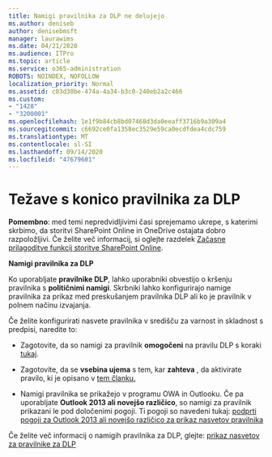 ```yaml
---
title: Namigi pravilnika za DLP ne delujejo
ms.author: deniseb
author: denisebmsft
manager: laurawims
ms.date: 04/21/2020
ms.audience: ITPro
ms.topic: article
ms.service: o365-administration
ROBOTS: NOINDEX, NOFOLLOW
localization_priority: Normal
ms.assetid: c03d30be-474a-4a34-b3c0-240eb2a2c466
ms.custom:
- "1428"
- "3200001"
ms.openlocfilehash: 1e1f9b84cb8bd07468d3da0eeaff3716b9a309a4
ms.sourcegitcommit: c6692ce0fa1358ec3529e59ca0ecdfdea4cdc759
ms.translationtype: MT
ms.contentlocale: sl-SI
ms.lasthandoff: 09/14/2020
ms.locfileid: "47679601"
---
```

# <a name="dlp-policy-tip-issues"></a>Težave s konico pravilnika za DLP

**Pomembno**: med temi nepredvidljivimi časi sprejemamo ukrepe, s katerimi skrbimo, da storitvi SharePoint Online in OneDrive ostajata dobro razpoložljivi. Če želite več informacij, si oglejte razdelek [Začasne prilagoditve funkcij storitve SharePoint Online](https://aka.ms/ODSPAdjustments).

**Namigi pravilnika za DLP**

Ko uporabljate **pravilnike DLP**, lahko uporabniki obvestijo o kršenju pravilnika s **političnimi namigi**. Skrbniki lahko konfigurirajo namige pravilnika za prikaz med preskušanjem pravilnika DLP ali ko je pravilnik v polnem načinu izvajanja.
  
Če želite konfigurirati nasvete pravilnika v središču za varnost in skladnost s predpisi, naredite to:
  
- Zagotovite, da so namigi za pravilnik **omogočeni** na pravilu DLP s koraki [tukaj](https://docs.microsoft.com/microsoft-365/compliance/use-notifications-and-policy-tips).

- Zagotovite, da se **vsebina ujema** s tem, kar **zahteva** , da aktivirate pravilo, ki je opisano v [tem članku.](https://docs.microsoft.com/microsoft-365/compliance/sensitive-information-type-entity-definitions)

- Namigi pravilnika se prikažejo v programu OWA in Outlooku. Če pa uporabljate **Outlook 2013 ali novejšo različico**, so namigi za pravilnik prikazani le pod določenimi pogoji. Ti pogoji so navedeni tukaj: [podprti pogoji za Outlook 2013 ali novejšo različico za prikaz nasvetov pravilnika](https://docs.microsoft.com/microsoft-365/compliance/use-notifications-and-policy-tips)

Če želite več informacij o namigih pravilnika za DLP, glejte: [prikaz nasvetov za pravilnike za DLP](https://docs.microsoft.com/microsoft-365/compliance/use-notifications-and-policy-tips)
  